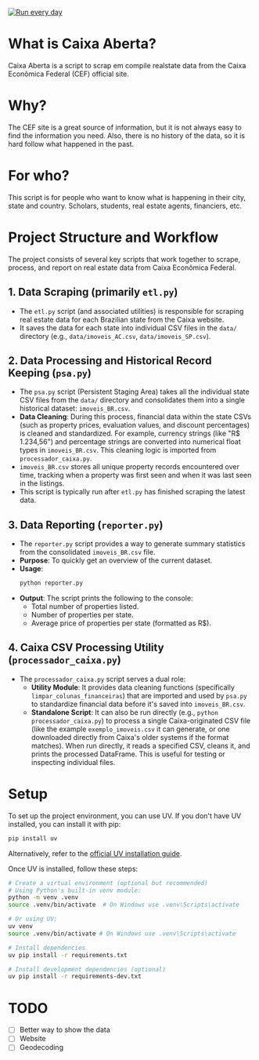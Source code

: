 [![Run every day](https://github.com/franklinbaldo/caixaaberta/actions/workflows/actions.yaml/badge.svg)](https://github.com/franklinbaldo/caixaaberta/actions/workflows/actions.yaml)

# What is Caixa Aberta?
Caixa Aberta is a script to scrap em compile realstate data from the Caixa Econômica Federal (CEF) official site.

# Why?
The CEF site is a great source of information, but it is not always easy to find the information you need.
Also, there is no history of the data, so it is hard follow what happened in the past.

# For who?
This script is for people who want to know what is happening in their city, state and country.
Scholars, students, real estate agents, financiers, etc.

# Project Structure and Workflow

The project consists of several key scripts that work together to scrape, process, and report on real estate data from Caixa Econômica Federal.

## 1. Data Scraping (primarily `etl.py`)
- The `etl.py` script (and associated utilities) is responsible for scraping real estate data for each Brazilian state from the Caixa website.
- It saves the data for each state into individual CSV files in the `data/` directory (e.g., `data/imoveis_AC.csv`, `data/imoveis_SP.csv`).

## 2. Data Processing and Historical Record Keeping (`psa.py`)
- The `psa.py` script (Persistent Staging Area) takes all the individual state CSV files from the `data/` directory and consolidates them into a single historical dataset: `imoveis_BR.csv`.
- **Data Cleaning**: During this process, financial data within the state CSVs (such as property prices, evaluation values, and discount percentages) is cleaned and standardized. For example, currency strings (like "R$ 1.234,56") and percentage strings are converted into numerical float types in `imoveis_BR.csv`. This cleaning logic is imported from `processador_caixa.py`.
- `imoveis_BR.csv` stores all unique property records encountered over time, tracking when a property was first seen and when it was last seen in the listings.
- This script is typically run after `etl.py` has finished scraping the latest data.

## 3. Data Reporting (`reporter.py`)
- The `reporter.py` script provides a way to generate summary statistics from the consolidated `imoveis_BR.csv` file.
- **Purpose**: To quickly get an overview of the current dataset.
- **Usage**:
  ```bash
  python reporter.py
  ```
- **Output**: The script prints the following to the console:
    - Total number of properties listed.
    - Number of properties per state.
    - Average price of properties per state (formatted as R$).

## 4. Caixa CSV Processing Utility (`processador_caixa.py`)
- The `processador_caixa.py` script serves a dual role:
    - **Utility Module**: It provides data cleaning functions (specifically `limpar_colunas_financeiras`) that are imported and used by `psa.py` to standardize financial data before it's saved into `imoveis_BR.csv`.
    - **Standalone Script**: It can also be run directly (e.g., `python processador_caixa.py`) to process a single Caixa-originated CSV file (like the example `exemplo_imoveis.csv` it can generate, or one downloaded directly from Caixa's older systems if the format matches). When run directly, it reads a specified CSV, cleans it, and prints the processed DataFrame. This is useful for testing or inspecting individual files.

# Setup
To set up the project environment, you can use UV. If you don't have UV installed, you can install it with pip:
```bash
pip install uv
```
Alternatively, refer to the [official UV installation guide](https://github.com/astral-sh/uv#installation).

Once UV is installed, follow these steps:

```bash
# Create a virtual environment (optional but recommended)
# Using Python's built-in venv module:
python -m venv .venv
source .venv/bin/activate  # On Windows use .venv\Scripts\activate

# Or using UV:
uv venv
source .venv/bin/activate # On Windows use .venv\Scripts\activate

# Install dependencies
uv pip install -r requirements.txt

# Install development dependencies (optional)
uv pip install -r requirements-dev.txt
```

# TODO
- [ ] Better way to show the data
- [ ] Website
- [ ] Geodecoding
